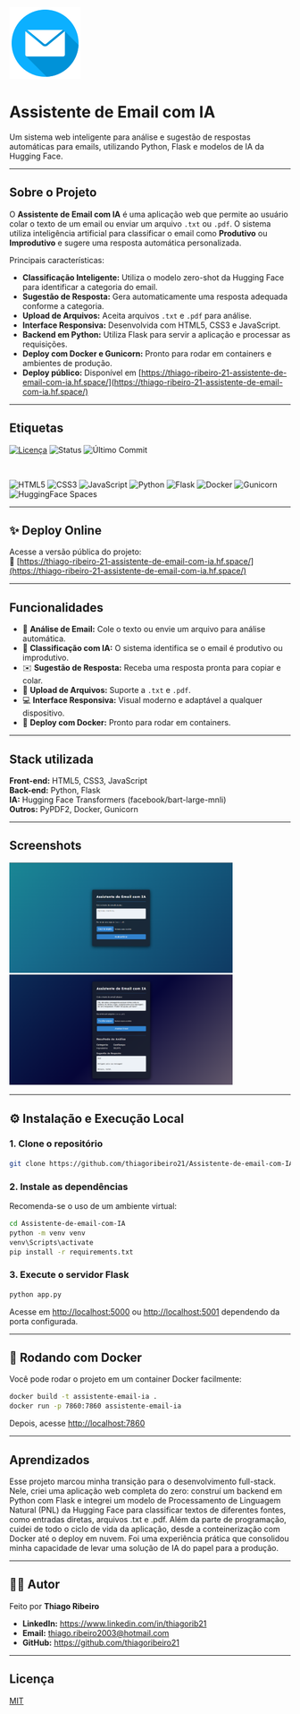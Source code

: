 <img src="static/images/e-mail%20(2).png" alt="Logo do Projeto">

# Assistente de Email com IA

Um sistema web inteligente para análise e sugestão de respostas automáticas para emails, utilizando Python, Flask e modelos de IA da Hugging Face.

---

## Sobre o Projeto

O **Assistente de Email com IA** é uma aplicação web que permite ao usuário colar o texto de um email ou enviar um arquivo `.txt` ou `.pdf`. O sistema utiliza inteligência artificial para classificar o email como **Produtivo** ou **Improdutivo** e sugere uma resposta automática personalizada.

Principais características:

- **Classificação Inteligente:** Utiliza o modelo zero-shot da Hugging Face para identificar a categoria do email.
- **Sugestão de Resposta:** Gera automaticamente uma resposta adequada conforme a categoria.
- **Upload de Arquivos:** Aceita arquivos `.txt` e `.pdf` para análise.
- **Interface Responsiva:** Desenvolvida com HTML5, CSS3 e JavaScript.
- **Backend em Python:** Utiliza Flask para servir a aplicação e processar as requisições.
- **Deploy com Docker e Gunicorn:** Pronto para rodar em containers e ambientes de produção.
- **Deploy público:** Disponível em [https://thiago-ribeiro-21-assistente-de-email-com-ia.hf.space/](https://thiago-ribeiro-21-assistente-de-email-com-ia.hf.space/)

---

## Etiquetas

[![Licença](https://img.shields.io/badge/licença-MIT-blue)](./LICENSE)
![Status](https://img.shields.io/badge/status-em%20desenvolvimento-yellow)
![Último Commit](https://img.shields.io/github/last-commit/thiagoribeiro21/Assistente-de-email-com-IA)

<br>

![HTML5](https://img.shields.io/badge/html5-%23E34F26.svg?style=for-the-badge&logo=html5&logoColor=white)
![CSS3](https://img.shields.io/badge/css3-%231572B6.svg?style=for-the-badge&logo=css3&logoColor=white)
![JavaScript](https://img.shields.io/badge/javascript-%23323330.svg?style=for-the-badge&logo=javascript&logoColor=%23F7DF1E)
![Python](https://img.shields.io/badge/python-%233776AB.svg?style=for-the-badge&logo=python&logoColor=white)
![Flask](https://img.shields.io/badge/flask-000000?style=for-the-badge&logo=flask&logoColor=white)
![Docker](https://img.shields.io/badge/docker-%230db7ed.svg?style=for-the-badge&logo=docker&logoColor=white)
![Gunicorn](https://img.shields.io/badge/gunicorn-499848?style=for-the-badge&logo=gunicorn&logoColor=white)
![HuggingFace Spaces](https://img.shields.io/badge/HuggingFace%20Spaces-yellow?style=for-the-badge&logo=huggingface&logoColor=black)

---

## ✨ Deploy Online

Acesse a versão pública do projeto:  
🔗 [https://thiago-ribeiro-21-assistente-de-email-com-ia.hf.space/](https://thiago-ribeiro-21-assistente-de-email-com-ia.hf.space/)

---

## Funcionalidades

- 📧 **Análise de Email:** Cole o texto ou envie um arquivo para análise automática.
- 🤖 **Classificação com IA:** O sistema identifica se o email é produtivo ou improdutivo.
- ✉️ **Sugestão de Resposta:** Receba uma resposta pronta para copiar e colar.
- 📂 **Upload de Arquivos:** Suporte a `.txt` e `.pdf`.
- 💻 **Interface Responsiva:** Visual moderno e adaptável a qualquer dispositivo.
- 🐳 **Deploy com Docker:** Pronto para rodar em containers.

---

## Stack utilizada

**Front-end:** HTML5, CSS3, JavaScript  
**Back-end:** Python, Flask  
**IA:** Hugging Face Transformers (facebook/bart-large-mnli)  
**Outros:** PyPDF2, Docker, Gunicorn

---

## Screenshots

<img src="static/images/screenshot-home.png" alt="Formulário de análise de email" width="400">
<img src="static/images/screenshot-response.png" alt="Resultado da análise" width="400">

---

## ⚙️ Instalação e Execução Local

### 1. Clone o repositório

```bash
git clone https://github.com/thiagoribeiro21/Assistente-de-email-com-IA.git
```

### 2. Instale as dependências

Recomenda-se o uso de um ambiente virtual:

```bash
cd Assistente-de-email-com-IA
python -m venv venv
venv\Scripts\activate
pip install -r requirements.txt
```

### 3. Execute o servidor Flask

```bash
python app.py
```

Acesse em [http://localhost:5000](http://localhost:5000) ou [http://localhost:5001](http://localhost:5001) dependendo da porta configurada.

---

## 🐳 Rodando com Docker

Você pode rodar o projeto em um container Docker facilmente:

```bash
docker build -t assistente-email-ia .
docker run -p 7860:7860 assistente-email-ia
```

Depois, acesse [http://localhost:7860](http://localhost:7860)

---

## Aprendizados

Esse projeto marcou minha transição para o desenvolvimento full-stack. Nele, criei uma aplicação web completa do zero: construí um backend em Python com Flask e integrei um modelo de Processamento de Linguagem Natural (PNL) da Hugging Face para classificar textos de diferentes fontes, como entradas diretas, arquivos .txt e .pdf. Além da parte de programação, cuidei de todo o ciclo de vida da aplicação, desde a conteinerização com Docker até o deploy em nuvem. Foi uma experiência prática que consolidou minha capacidade de levar uma solução de IA do papel para a produção.

---

## 👨‍💻 Autor

Feito por **Thiago Ribeiro**

- **LinkedIn:** https://www.linkedin.com/in/thiagorib21
- **Email:** thiago.ribeiro2003@hotmail.com
- **GitHub:** https://github.com/thiagoribeiro21

---

## Licença

[MIT](https://choosealicense.com/licenses/mit/)
